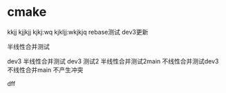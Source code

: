 # cmake
kkjj
kjjkjj
kjkj:wq
kjkljj:wkjkjq
rebase测试
dev3更新

半线性合并测试

dev3 半线性合并测试
dev3 测试2
半线性合并测试2main
不线性合并测试dev3
不线性合并main
不产生冲突


dff
